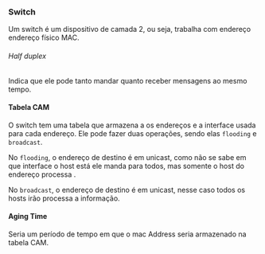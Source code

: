 ### Switch
Um switch é um dispositivo de camada 2, ou seja, trabalha com endereço endereço físico MAC.

###### Half duplex
Indica que ele pode tanto mandar quanto receber mensagens ao mesmo tempo.

#### Tabela CAM

O switch tem uma tabela que armazena a os endereços e a interface usada para cada endereço. Ele pode fazer duas operações, sendo elas `flooding` e `broadcast`.

No `flooding`, o endereço de destino é em unicast, como não se sabe em que interface o host está ele manda para todos, mas somente o host do endereço processa .

No `broadcast`, o endereço de destino é em unicast, nesse caso todos os hosts irão processa a informação.

#### Aging Time
Seria um período de tempo em que o mac Address seria armazenado na tabela CAM.



































